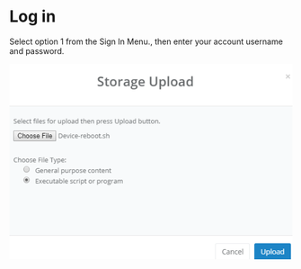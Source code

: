 # Log in

Select option 1 from the Sign In Menu., then enter your account username and password.

![](../../.gitbook/assets/image%20%2885%29.png)

